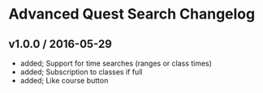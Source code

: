 # Advanced Quest Search Changelog

## v1.0.0 / 2016-05-29

* added; Support for time searches (ranges or class times)
* added; Subscription to classes if full
* added; Like course button
